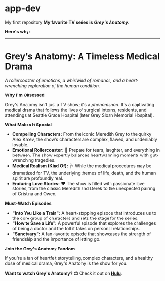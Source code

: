 # app-dev
My first repository
**My favorite TV series is *Grey's Anatomy*.**

**Here's why:**

---

# Grey's Anatomy: A Timeless Medical Drama

*A rollercoaster of emotions, a whirlwind of romance, and a heart-wrenching exploration of the human condition.*

**Why I'm Obsessed**

Grey's Anatomy isn't just a TV show; it's a *phenomenon*. It's a captivating medical drama that follows the lives of surgical interns, residents, and attendings at Seattle Grace Hospital (later Grey Sloan Memorial Hospital). 

**What Makes It Special**

* **Compelling Characters:** From the iconic Meredith Grey to the quirky Alex Karev, the show's characters are complex, flawed, and undeniably lovable.
* **Emotional Rollercoaster:** 🎢 Prepare for tears, laughter, and everything in between. The show expertly balances heartwarming moments with gut-wrenching tragedies.
* **Medical Realism (Kind Of):** 🩺 While the medical procedures may be dramatized for TV, the underlying themes of life, death, and the human spirit are profoundly real.
* **Enduring Love Stories:** ❤️ The show is filled with passionate love stories, from the classic Meredith and Derek to the unexpected pairing of Cristina and Owen.

**Must-Watch Episodes**

* **"Into You Like a Train":** A heart-stopping episode that introduces us to the core group of characters and sets the stage for the series.
* **"How to Save a Life":** A powerful episode that explores the challenges of being a doctor and the toll it takes on personal relationships.
* **"Sanctuary":** A fan-favorite episode that showcases the strength of friendship and the importance of letting go.

**Join the Grey's Anatomy Fandom**

If you're a fan of heartfelt storytelling, complex characters, and a healthy dose of medical drama, Grey's Anatomy is the show for you. 

**Want to watch Grey's Anatomy?** 📺 Check it out on **[Hulu](https://www.hulu.com/)**.
